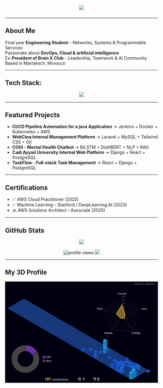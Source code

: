 <!-- Omar Lahjouji GitHub Profile README -->

<h1 align="center">
  <img src="https://readme-typing-svg.herokuapp.com?font=Orbitron&size=35&color=9112BC&center=true&vCenter=true&width=850&height=70&lines=+Omar+Lahjouji;+DevOps+%7C+Cloud+%7C+Artificial%20Intelligence;+Building+Scalable+Solutions" />
</h1>
 
---

## About Me
Final year **Engineering Student** – Networks, Systems & Programmable Services  
Passionate about **DevOps, Cloud & artificial intelligence**  
Ex-**President of Brain X Club** - Leadership, Teamwork & AI Community  
Based in Marrakech, Morocco  

---

## Tech Stack:
<p align="center">
  <img src="https://skillicons.dev/icons?i=aws,docker,kubernetes,terraform,jenkins,ansible,git,github,gitlab,linux,python,java,js,php,C,C++,html,css,react,django,laravel,tailwind,mysql,postgresql" />
</p>

---
## Featured Projects

- **CI/CD Pipeline Automation for a java Application** → Jenkins + Docker + Kubernetes + AWS
- **WebCinq Internal Management Platform** → Laravel + MySQL + Tailwind CSS + Git
- **COGI - Mental Health Chatbot** → BiLSTM + DistilBERT + NLP + RAG
- **Cadi Ayyad University Internal Web Platform** → Django + React + PostgreSQL
- **TaskFlow - Full-stack Task Management** → React + Django + PostgreSQL

---

## Certifications
- ✅ AWS Cloud Practitioner (2025)  
- ✅ Machine Learning – Stanford / DeepLearning.AI (2023)  
- 🔜 AWS Solutions Architect – Associate (2025)  

---

## GitHub Stats
<p align="center">
  <img src="https://streak-stats.demolab.com?user=omarlahjouji001&theme=radical&hide_border=true" height="160"/>
</p>
<p align="center">
  <img src="https://komarev.com/ghpvc/?username=omarlahjouji001&style=flat-square&color=00F7FF" alt="profile views"/>
  <img src="https://img.shields.io/github/followers/omarlahjouji001?style=flat-square&color=00F7FF"/>
</p>

---

## My 3D Profile
![3D Contribution Graph](https://github.com/omarlahjouji001/omarlahjouji001/blob/main/profile-3d-contrib/profile-night-view.svg)

